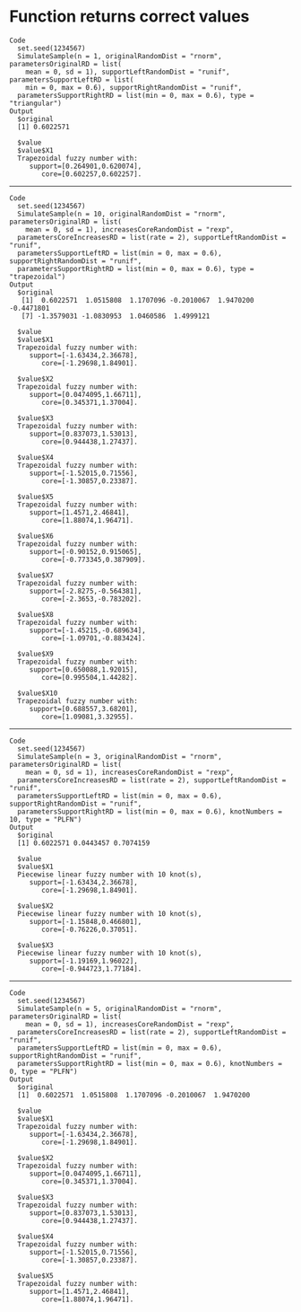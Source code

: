 # Function returns correct values

    Code
      set.seed(1234567)
      SimulateSample(n = 1, originalRandomDist = "rnorm", parametersOriginalRD = list(
        mean = 0, sd = 1), supportLeftRandomDist = "runif", parametersSupportLeftRD = list(
        min = 0, max = 0.6), supportRightRandomDist = "runif",
      parametersSupportRightRD = list(min = 0, max = 0.6), type = "triangular")
    Output
      $original
      [1] 0.6022571
      
      $value
      $value$X1
      Trapezoidal fuzzy number with:
         support=[0.264901,0.620074],
            core=[0.602257,0.602257].
      
      

---

    Code
      set.seed(1234567)
      SimulateSample(n = 10, originalRandomDist = "rnorm", parametersOriginalRD = list(
        mean = 0, sd = 1), increasesCoreRandomDist = "rexp",
      parametersCoreIncreasesRD = list(rate = 2), supportLeftRandomDist = "runif",
      parametersSupportLeftRD = list(min = 0, max = 0.6), supportRightRandomDist = "runif",
      parametersSupportRightRD = list(min = 0, max = 0.6), type = "trapezoidal")
    Output
      $original
       [1]  0.6022571  1.0515808  1.1707096 -0.2010067  1.9470200 -0.4471801
       [7] -1.3579031 -1.0830953  1.0460586  1.4999121
      
      $value
      $value$X1
      Trapezoidal fuzzy number with:
         support=[-1.63434,2.36678],
            core=[-1.29698,1.84901].
      
      $value$X2
      Trapezoidal fuzzy number with:
         support=[0.0474095,1.66711],
            core=[0.345371,1.37004].
      
      $value$X3
      Trapezoidal fuzzy number with:
         support=[0.837073,1.53013],
            core=[0.944438,1.27437].
      
      $value$X4
      Trapezoidal fuzzy number with:
         support=[-1.52015,0.71556],
            core=[-1.30857,0.23387].
      
      $value$X5
      Trapezoidal fuzzy number with:
         support=[1.4571,2.46841],
            core=[1.88074,1.96471].
      
      $value$X6
      Trapezoidal fuzzy number with:
         support=[-0.90152,0.915065],
            core=[-0.773345,0.387909].
      
      $value$X7
      Trapezoidal fuzzy number with:
         support=[-2.8275,-0.564381],
            core=[-2.3653,-0.783202].
      
      $value$X8
      Trapezoidal fuzzy number with:
         support=[-1.45215,-0.689634],
            core=[-1.09701,-0.883424].
      
      $value$X9
      Trapezoidal fuzzy number with:
         support=[0.650088,1.92015],
            core=[0.995504,1.44282].
      
      $value$X10
      Trapezoidal fuzzy number with:
         support=[0.688557,3.68201],
            core=[1.09081,3.32955].
      
      

---

    Code
      set.seed(1234567)
      SimulateSample(n = 3, originalRandomDist = "rnorm", parametersOriginalRD = list(
        mean = 0, sd = 1), increasesCoreRandomDist = "rexp",
      parametersCoreIncreasesRD = list(rate = 2), supportLeftRandomDist = "runif",
      parametersSupportLeftRD = list(min = 0, max = 0.6), supportRightRandomDist = "runif",
      parametersSupportRightRD = list(min = 0, max = 0.6), knotNumbers = 10, type = "PLFN")
    Output
      $original
      [1] 0.6022571 0.0443457 0.7074159
      
      $value
      $value$X1
      Piecewise linear fuzzy number with 10 knot(s),
         support=[-1.63434,2.36678],
            core=[-1.29698,1.84901].
      
      $value$X2
      Piecewise linear fuzzy number with 10 knot(s),
         support=[-1.15848,0.466801],
            core=[-0.76226,0.37051].
      
      $value$X3
      Piecewise linear fuzzy number with 10 knot(s),
         support=[-1.19169,1.96022],
            core=[-0.944723,1.77184].
      
      

---

    Code
      set.seed(1234567)
      SimulateSample(n = 5, originalRandomDist = "rnorm", parametersOriginalRD = list(
        mean = 0, sd = 1), increasesCoreRandomDist = "rexp",
      parametersCoreIncreasesRD = list(rate = 2), supportLeftRandomDist = "runif",
      parametersSupportLeftRD = list(min = 0, max = 0.6), supportRightRandomDist = "runif",
      parametersSupportRightRD = list(min = 0, max = 0.6), knotNumbers = 0, type = "PLFN")
    Output
      $original
      [1]  0.6022571  1.0515808  1.1707096 -0.2010067  1.9470200
      
      $value
      $value$X1
      Trapezoidal fuzzy number with:
         support=[-1.63434,2.36678],
            core=[-1.29698,1.84901].
      
      $value$X2
      Trapezoidal fuzzy number with:
         support=[0.0474095,1.66711],
            core=[0.345371,1.37004].
      
      $value$X3
      Trapezoidal fuzzy number with:
         support=[0.837073,1.53013],
            core=[0.944438,1.27437].
      
      $value$X4
      Trapezoidal fuzzy number with:
         support=[-1.52015,0.71556],
            core=[-1.30857,0.23387].
      
      $value$X5
      Trapezoidal fuzzy number with:
         support=[1.4571,2.46841],
            core=[1.88074,1.96471].
      
      

